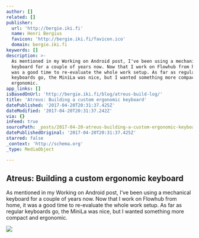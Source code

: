```yaml
---
author: []
related: []
publisher:
  url: 'http://bergie.iki.fi'
  name: Henri Bergius
  favicon: 'http://bergie.iki.fi/favicon.ico'
  domain: bergie.iki.fi
keywords: []
description: >-
  As mentioned in my Working on Android post, I've been using a mechanical
  keyboard for a couple of years now. Now that I work on Flowhub from home, it
  was a good time to re-evaluate the whole work setup. As far as regular
  keyboards go, the MiniLa was nice, but I wanted something more compact and
  ergonomic.
app_links: []
isBasedOnUrl: 'http://bergie.iki.fi/blog/atreus-build-log/'
title: 'Atreus: Building a custom ergonomic keyboard'
datePublished: '2017-04-20T20:31:37.425Z'
dateModified: '2017-04-20T20:31:37.242Z'
via: {}
inFeed: true
sourcePath: _posts/2017-04-20-atreus-building-a-custom-ergonomic-keyboard.md
datePublishedOriginal: '2017-04-20T20:31:37.425Z'
starred: false
_context: 'http://schema.org'
_type: MediaObject

---
```

<article style=""><h1>Atreus: Building a custom ergonomic keyboard</h1><p>As mentioned in my Working on Android post, I've been using a mechanical keyboard for a couple of years now. Now that I work on Flowhub from home, it was a good time to re-evaluate the whole work setup. As far as regular keyboards go, the MiniLa was nice, but I wanted something more compact and ergonomic.</p><img src="https://s3.eu-central-1.amazonaws.com/bergie-iki-fi/atreus-build/ready-2-small.jpg" /></article>